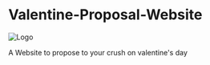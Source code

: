 # Valentine-Proposal-Website

![Logo](https://github.com/scienmanas/Valentine-Proposal-Website/assets/99756067/1b2b124f-6011-49af-9242-f3cf70e49d74)


A Website to propose to your crush on valentine's day
